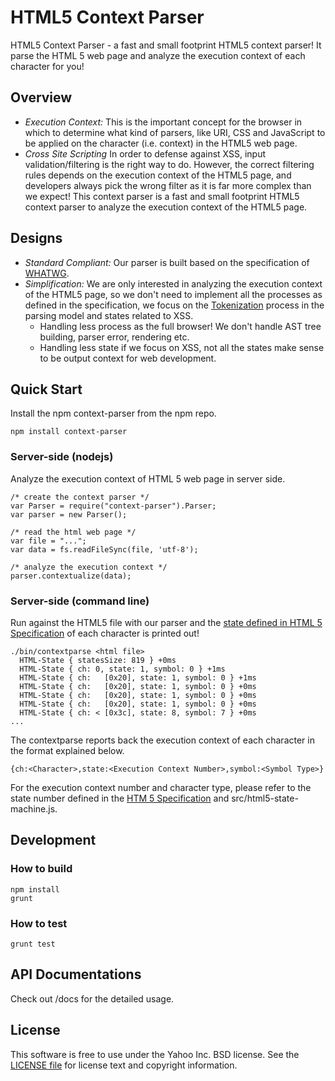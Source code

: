 HTML5 Context Parser 
====================

HTML5 Context Parser - a fast and small footprint HTML5 context parser! It parse the HTML 5 web page and analyze the execution context of each character for you!

## Overview

- *Execution Context:* This is the important concept for the browser in which to determine what kind of parsers, like URI, CSS and JavaScript to be applied on the character (i.e. context) in the HTML5 web page.
- *Cross Site Scripting* In order to defense against XSS, input validation/filtering is the right way to do. However, the correct filtering rules depends on the execution context of the HTML5 page, and developers always pick the wrong filter as it is far more complex than we expect! This context parser is a fast and small footprint HTML5 context parser to analyze the execution context of the HTML5 page.

## Designs

- *Standard Compliant:* Our parser is built based on the specification of <a href="https://html.spec.whatwg.org/multipage/">WHATWG</a>.
- *Simplification:* We are only interested in analyzing the execution context of the HTML5 page, so we don't need to implement all the processes as defined in the specification, we focus on the <a href="https://html.spec.whatwg.org/multipage/syntax.html#tokenization">Tokenization</a> process in the parsing model and states related to XSS.
  - Handling less process as the full browser! We don't handle AST tree building, parser error, rendering etc.
  - Handling less state if we focus on XSS, not all the states make sense to be output context for web development.

## Quick Start

Install the npm context-parser from the npm repo.
```
npm install context-parser
```

### Server-side (nodejs)

Analyze the execution context of HTML 5 web page in server side.
```
/* create the context parser */
var Parser = require("context-parser").Parser;
var parser = new Parser();

/* read the html web page */
var file = "...";
var data = fs.readFileSync(file, 'utf-8');

/* analyze the execution context */
parser.contextualize(data);

```

### Server-side (command line)

Run against the HTML5 file with our parser and the <a href="https://html.spec.whatwg.org/multipage/syntax.html#tokenization">state defined in HTML 5 Specification</a> of each character is printed out!
```
./bin/contextparse <html file>
  HTML-State { statesSize: 819 } +0ms
  HTML-State { ch: 0, state: 1, symbol: 0 } +1ms
  HTML-State { ch:   [0x20], state: 1, symbol: 0 } +1ms
  HTML-State { ch:   [0x20], state: 1, symbol: 0 } +0ms
  HTML-State { ch:   [0x20], state: 1, symbol: 0 } +0ms
  HTML-State { ch:   [0x20], state: 1, symbol: 0 } +0ms
  HTML-State { ch: < [0x3c], state: 8, symbol: 7 } +0ms
...
```

The contextparse reports back the execution context of each character in the format explained below.
```
{ch:<Character>,state:<Execution Context Number>,symbol:<Symbol Type>}
```

For the execution context number and character type, please refer to the state number defined in the <a href="https://html.spec.whatwg.org/multipage/syntax.html#tokenization">HTM 5 Specification</a> and src/html5-state-machine.js.

## Development

### How to build
```
npm install
grunt
```

### How to test
```
grunt test
```

## API Documentations

Check out /docs for the detailed usage.

## License

This software is free to use under the Yahoo Inc. BSD license.
See the [LICENSE file][] for license text and copyright information.

[LICENSE file]: ./LICENSE
